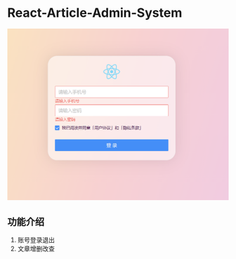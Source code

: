 # React-Article-Admin-System

<img src = 'src\assets\preview.png'>

## 功能介绍
1.  账号登录退出
2.  文章增删改查



